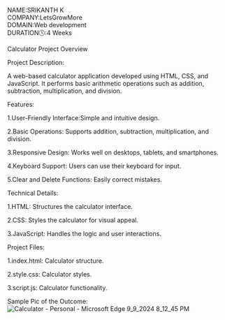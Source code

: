 NAME:SRIKANTH K               
COMPANY:LetsGrowMore            
DOMAIN:Web development             
DURATION🕓:4 Weeks               

Calculator Project Overview

Project Description:

A web-based calculator application developed using HTML, CSS, and JavaScript. It performs basic arithmetic operations such as addition, subtraction, multiplication, and division.



Features:

1.User-Friendly Interface:Simple and intuitive design.

2.Basic Operations: Supports addition, subtraction, multiplication, and division.

3.Responsive Design: Works well on desktops, tablets, and smartphones.

4.Keyboard Support: Users can use their keyboard for input.

5.Clear and Delete Functions: Easily correct mistakes.



Technical Details:

1.HTML: Structures the calculator interface.

2.CSS: Styles the calculator for visual appeal.

3.JavaScript: Handles the logic and user interactions.



Project Files:

1.index.html: Calculator structure.

2.style.css: Calculator styles.

3.script.js: Calculator functionality.

Sample Pic of the Outcome:
![Calculator - Personal - Microsoft​ Edge 9_9_2024 8_12_45 PM](https://github.com/user-attachments/assets/da858271-5b47-451b-9b68-77205202244f)
